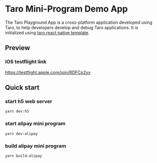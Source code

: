 # Taro Mini-Program Demo App

The Taro Playground App is a cross-platform application developed using Taro, to help developers develop and debug Taro applications. It is initialized using [taro react native template](https://github.com/nervjs/taro-project-templates/tree/v3.1/react-native).

## Preview

### iOS testflight link

https://testflight.apple.com/join/RDFCp2yy

## Quick start

### start h5 web server

```shell
yarn dev:h5
```

### start alipay mini program

```shell
yarn dev:alipay
```

### build alipay mini program

```shell
yarn build:alipay
```
